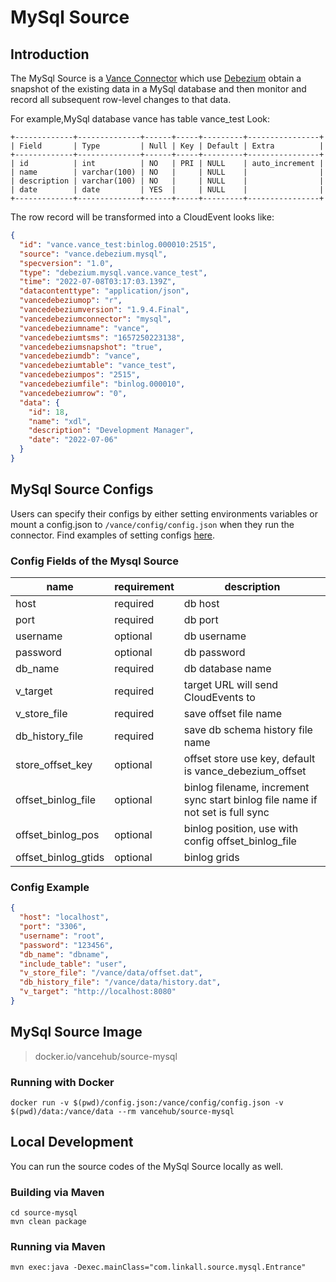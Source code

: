 # MySql Source

## Introduction

The MySql Source is a [Vance Connector][vc] which use [Debezium][debezium] obtain a snapshot of the existing data in a
MySql database and then monitor and record all subsequent row-level changes to that data.

For example,MySql database vance has table vance_test Look:

```text
+-------------+--------------+------+-----+---------+----------------+
| Field       | Type         | Null | Key | Default | Extra          |
+-------------+--------------+------+-----+---------+----------------+
| id          | int          | NO   | PRI | NULL    | auto_increment |
| name        | varchar(100) | NO   |     | NULL    |                |
| description | varchar(100) | NO   |     | NULL    |                |
| date        | date         | YES  |     | NULL    |                |
+-------------+--------------+------+-----+---------+----------------+
```

The row record will be transformed into a CloudEvent looks like:

```json
{
  "id": "vance.vance_test:binlog.000010:2515",
  "source": "vance.debezium.mysql",
  "specversion": "1.0",
  "type": "debezium.mysql.vance.vance_test",
  "time": "2022-07-08T03:17:03.139Z",
  "datacontenttype": "application/json",
  "vancedebeziumop": "r",
  "vancedebeziumversion": "1.9.4.Final",
  "vancedebeziumconnector": "mysql",
  "vancedebeziumname": "vance",
  "vancedebeziumtsms": "1657250223138",
  "vancedebeziumsnapshot": "true",
  "vancedebeziumdb": "vance",
  "vancedebeziumtable": "vance_test",
  "vancedebeziumpos": "2515",
  "vancedebeziumfile": "binlog.000010",
  "vancedebeziumrow": "0",
  "data": {
    "id": 18,
    "name": "xdl",
    "description": "Development Manager",
    "date": "2022-07-06"
  }
}
```

## MySql Source Configs

Users can specify their configs by either setting environments variables or mount a config.json to
`/vance/config/config.json` when they run the connector. Find examples of setting configs [here][config].

### Config Fields of the Mysql Source

| name                 | requirement | description                                                                    |
|----------------------|-------------|--------------------------------------------------------------------------------|
| host                 | required    | db host                                                                        |
| port                 | required    | db port                                                                        |
| username             | optional    | db username                                                                    |
| password             | optional    | db password                                                                    |
| db_name              | required    | db database name                                                               |
| v_target             | required    | target URL will send CloudEvents to                                            |
| v_store_file         | required    | save offset file name                                                          |
| db_history_file      | required    | save db schema history file name                                               |
| store_offset_key     | optional    | offset store use key, default is vance_debezium_offset                         |
| offset_binlog_file   | optional    | binlog filename, increment sync start binlog file name if not set is full sync |
| offset_binlog_pos    | optional    | binlog position, use with config offset_binlog_file                            |
| offset_binlog_gtids  | optional    | binlog grids                                                                   |

### Config Example

```json
{
  "host": "localhost",
  "port": "3306",
  "username": "root",
  "password": "123456",
  "db_name": "dbname",
  "include_table": "user",
  "v_store_file": "/vance/data/offset.dat",
  "db_history_file": "/vance/data/history.dat",
  "v_target": "http://localhost:8080"
}
```

## MySql Source Image

> docker.io/vancehub/source-mysql

### Running with Docker

```shell
docker run -v $(pwd)/config.json:/vance/config/config.json -v $(pwd)/data:/vance/data --rm vancehub/source-mysql
```

## Local Development

You can run the source codes of the MySql Source locally as well.

### Building via Maven

```shell
cd source-mysql 
mvn clean package
```

### Running via Maven

```shell
mvn exec:java -Dexec.mainClass="com.linkall.source.mysql.Entrance"
```

[vc]: https://github.com/linkall-labs/vance-docs/blob/main/docs/concept.md

[config]: https://github.com/linkall-labs/vance-docs/blob/main/docs/connector.md

[debezium]: https://debezium.io/documentation/reference/1.9/connectors/mysql.html
